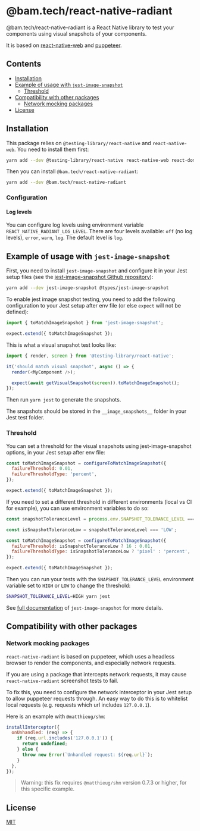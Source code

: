 # @bam.tech/react-native-radiant

@bam.tech/react-native-radiant is a React Native library to test your components using visual snapshots of your components.

It is based on [react-native-web](https://github.com/necolas/react-native-web) and [puppeteer](https://github.com/puppeteer/puppeteer).

## Contents

- [Installation](#installation)
- [Example of usage with `jest-image-snapshot`](#example-of-usage-with-jest-image-snapshot)
  - [Threshold](#threshold)
- [Compatibility with other packages](#compatibility-with-other-packages)
  - [Network mocking packages](#network-mocking-packages)
- [License](#license)

## Installation

This package relies on `@testing-library/react-native` and `react-native-web`. You need to install them first:

```bash
yarn add --dev @testing-library/react-native react-native-web react-dom
```

Then you can install `@bam.tech/react-native-radiant`:

```bash
yarn add --dev @bam.tech/react-native-radiant
```

### Configuration

#### Log levels

You can configure log levels using environment variable `REACT_NATIVE_RADIANT_LOG_LEVEL`. There are four levels available: `off` (no log levels), `error`, `warn`, `log`. The default level is `log`.

## Example of usage with `jest-image-snapshot`

First, you need to install `jest-image-snapshot` and configure it in your Jest setup files (see the [jest-image-snapshot Github repository](https://github.com/americanexpress/jest-image-snapshot)):

```bash
yarn add --dev jest-image-snapshot @types/jest-image-snapshot
```

To enable jest image snapshot testing, you need to add the following configuration to your Jest setup after env file (or else `expect` will not be defined):

```javascript
import { toMatchImageSnapshot } from 'jest-image-snapshot';

expect.extend({ toMatchImageSnapshot });
```

This is what a visual snapshot test looks like:

```javascript
import { render, screen } from '@testing-library/react-native';

it('should match visual snapshot', async () => {
  render(<MyComponent />);

  expect(await getVisualSnapshot(screen)).toMatchImageSnapshot();
});
```

Then run `yarn jest` to generate the snapshots.

The snapshots should be stored in the `__image_snapshots__` folder in your Jest test folder.

### Threshold

You can set a threshold for the visual snapshots using jest-image-snapshot options, in your Jest setup after env file:

```javascript
const toMatchImageSnapshot = configureToMatchImageSnapshot({
  failureThreshold: 0.01,
  failureThresholdType: 'percent',
});

expect.extend({ toMatchImageSnapshot });
```

If you need to set a different threshold in different environments (local vs CI for example), you can use environment variables to do so:

```javascript
const snapshotToleranceLevel = process.env.SNAPSHOT_TOLERANCE_LEVEL === 'HIGH' ? 'HIGH' : 'LOW'; // default to low tolerance level

const isSnapshotToleranceLow = snapshotToleranceLevel === 'LOW';

const toMatchImageSnapshot = configureToMatchImageSnapshot({
  failureThreshold: isSnapshotToleranceLow ? 16 : 0.01,
  failureThresholdType: isSnapshotToleranceLow ? 'pixel' : 'percent',
});

expect.extend({ toMatchImageSnapshot });
```

Then you can run your tests with the `SNAPSHOT_TOLERANCE_LEVEL` environment variable set to `HIGH` or `LOW` to change the threshold:

```bash
SNAPSHOT_TOLERANCE_LEVEL=HIGH yarn jest
```

See [full documentation](https://github.com/americanexpress/jest-image-snapshot) of `jest-image-snapshot` for more details.

## Compatibility with other packages

### Network mocking packages

`react-native-radiant` is based on puppeteer, which uses a headless browser to render the components, and especially network requests.

If you are using a package that intercepts network requests, it may cause `react-native-radiant` screenshot tests to fail.

To fix this, you need to configure the network interceptor in your Jest setup to allow puppeteer requests through. An easy way to do this is to whitelist local requests (e.g. requests which url includes `127.0.0.1`).

Here is an example with `@matthieug/shm`:

```javascript
installInterceptor({
  onUnhandled: (req) => {
    if (req.url.includes('127.0.0.1')) {
      return undefined;
    } else {
      throw new Error(`Unhandled request: ${req.url}`);
    }
  },
});
```

> Warning: this fix requires `@matthieug/shm` version 0.7.3 or higher, for this specific example.

## License

[MIT](./LICENSE)
